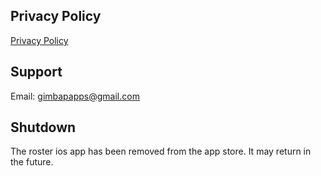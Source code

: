 ## Privacy Policy

[Privacy Policy](privacy-policy.md)

## Support

Email: gimbapapps@gmail.com

## Shutdown

The roster ios app has been removed from the app store.
It may return in the future.
